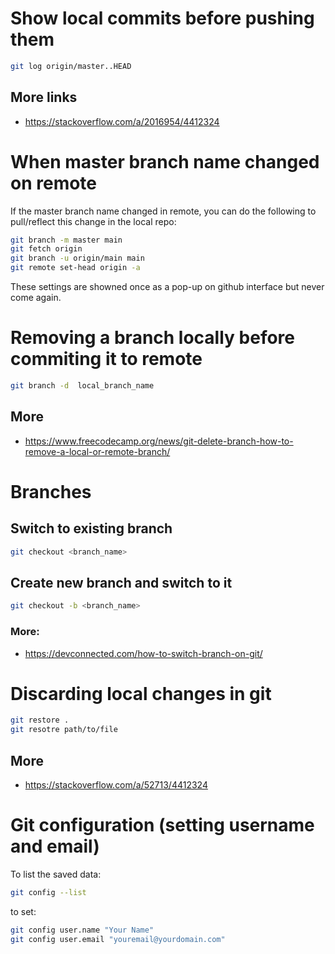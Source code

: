 # Show local commits before pushing them

```bash
git log origin/master..HEAD
```
## More links
- https://stackoverflow.com/a/2016954/4412324


# When master branch name changed on remote

If the master branch name changed in remote, you can do the following to pull/reflect this change in the local repo:

```bash
git branch -m master main
git fetch origin
git branch -u origin/main main
git remote set-head origin -a
```
These settings are showned once as a pop-up on github interface but never come again.

# Removing a branch locally before commiting it to remote

```bash
git branch -d  local_branch_name
```

## More
- https://www.freecodecamp.org/news/git-delete-branch-how-to-remove-a-local-or-remote-branch/


# Branches

## Switch to existing branch

```bash
git checkout <branch_name>
```

## Create new branch and switch to it

```bash
git checkout -b <branch_name>
```

### More:
- https://devconnected.com/how-to-switch-branch-on-git/


# Discarding local changes in git

```bash
git restore .
git resotre path/to/file
```
## More
- https://stackoverflow.com/a/52713/4412324

# Git configuration (setting username and email)

To list the saved data:
```bash
git config --list
```
to set:
```bash
git config user.name "Your Name"
git config user.email "youremail@yourdomain.com"
```
